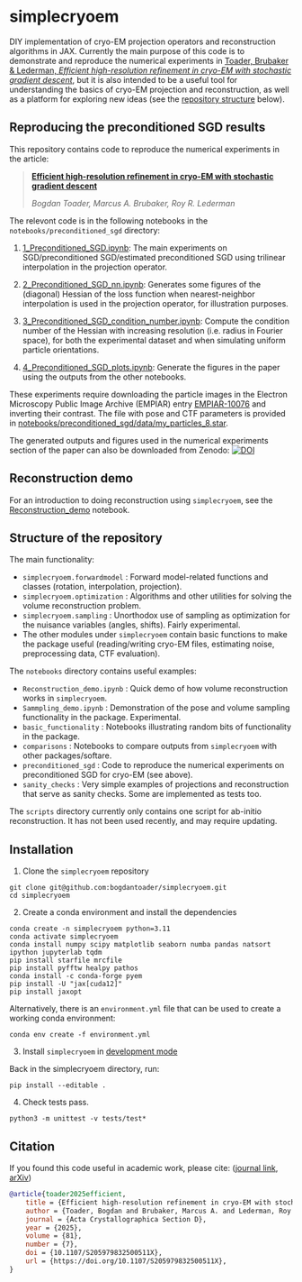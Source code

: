 # simplecryoem

DIY implementation of cryo-EM projection operators and reconstruction algorithms in JAX. Currently the main purpose of this code is to demonstrate and reproduce the numerical experiments in [Toader, Brubaker & Lederman, *Efficient high-resolution refinement in cryo-EM with stochastic gradient descent*](https://doi.org/10.1107/S205979832500511X), but it is also intended to be a useful tool for understanding the basics of cryo-EM projection and reconstruction, as well as a platform for exploring new ideas (see the [repository structure](#structure-of-the-repository) below).


## Reproducing the preconditioned SGD results 

This repository contains code to reproduce the numerical experiments in the article:

> [**Efficient high-resolution refinement in cryo-EM with stochastic gradient descent**](https://arxiv.org/abs/2311.16100)
>
> *Bogdan Toader, Marcus A. Brubaker, Roy R. Lederman*

The relevont code is in the following notebooks in the `notebooks/preconditioned_sgd` directory:

1. [1_Preconditioned_SGD.ipynb](notebooks/preconditioned_sgd/1_Preconditioned_SGD.ipynb): The main experiments on SGD/preconditioned SGD/estimated preconditioned SGD using trilinear interpolation in the projection operator. 

2. [2_Preconditioned_SGD_nn.ipynb](notebooks/preconditioned_sgd/2_Preconditioned_SGD_nn.ipynb): Generates some figures of the (diagonal) Hessian of the loss function when nearest-neighbor interpolation is used in the projection operator, for illustration purposes.

3. [3_Preconditioned_SGD_condition_number.ipynb](notebooks/preconditioned_sgd/3_Preconditioned_SGD_condition_number.ipynb): Compute the condition number of the Hessian with increasing resolution (i.e. radius in Fourier space), for both the experimental dataset and when simulating uniform particle orientations. 

4. [4_Preconditioned_SGD_plots.ipynb](notebooks/preconditioned_sgd/4_Preconditioned_SGD_plots.ipynb): Generate the figures in the paper using the outputs from the other notebooks.

These experiments require downloading the particle images in the Electron Microscopy Public Image Archive (EMPIAR) entry [EMPIAR-10076](https://www.ebi.ac.uk/empiar/EMPIAR-10076/) and inverting their contrast. The file with pose and CTF parameters is provided in [notebooks/preconditioned_sgd/data/my_particles_8.star](notebooks/preconditioned_sgd/data/my_particles_8.star).

The generated outputs and figures used in the numerical experiments section of the paper can also be downloaded from Zenodo: [![DOI](https://zenodo.org/badge/DOI/10.5281/zenodo.14017756.svg)](https://doi.org/10.5281/zenodo.14017756)


## Reconstruction demo

For an introduction to doing reconstruction using `simplecryoem`, see the [Reconstruction_demo](notebooks/Reconstruction_demo.ipynb) notebook.


## Structure of the repository

The main functionality:

* `simplecryoem.forwardmodel` : Forward model-related functions and classes (rotation, interpolation, projection).
* `simplecryoem.optimization` : Algorithms and other utilities for solving the volume reconstruction problem.
* `simplecryoem.sampling` : Unorthodox use of sampling as optimization for the nuisance variables (angles, shifts). Fairly experimental.
* The other modules under `simplecryoem` contain basic functions to make the package useful (reading/writing cryo-EM files, estimating noise, preprocessing data, CTF evaluation).

The `notebooks` directory contains useful examples:

* `Reconstruction_demo.ipynb` : Quick demo of how volume reconstruction works in `simplecryoem`. 
* `Sammpling_demo.ipynb` : Demonstration of the pose and volume sampling functionality in the package. Experimental.
* `basic_functionality` :  Notebooks illustrating random bits of functionality in the package.
* `comparisons` : Notebooks to compare outputs from `simplecryoem` with other packages/softare.
* `preconditioned_sgd` : Code to reproduce the numerical experiments on preconditioned SGD for cryo-EM (see above).
* `sanity_checks` : Very simple examples of projections and reconstruction that serve as sanity checks. Some are implemented as tests too.

The `scripts` directory currently only contains one script for ab-initio reconstruction. It has not been used recently, and may require updating.


## Installation

1. Clone the `simplecryoem` repository

```
git clone git@github.com:bogdantoader/simplecryoem.git
cd simplecryoem
```

2. Create a conda environment and install the dependencies

```
conda create -n simplecryoem python=3.11
conda activate simplecryoem 
conda install numpy scipy matplotlib seaborn numba pandas natsort ipython jupyterlab tqdm
pip install starfile mrcfile
pip install pyfftw healpy pathos
conda install -c conda-forge pyem
pip install -U "jax[cuda12]"
pip install jaxopt
```

Alternatively, there is an `environment.yml` file that can be used to create a working conda environment:

```
conda env create -f environment.yml
```

3. Install `simplecryoem` in [development mode](https://setuptools.pypa.io/en/latest/userguide/development_mode.html)

Back in the simplecryoem directory, run:

```
pip install --editable .
```

4.  Check tests pass.

```
python3 -m unittest -v tests/test*
```


## Citation

If you found this code useful in academic work, please cite: ([journal link](https://doi.org/10.1107/S205979832500511X), [arXiv](https://arxiv.org/abs/2311.16100))

```bibtex
@article{toader2025efficient,
    title = {Efficient high-resolution refinement in cryo-EM with stochastic gradient descent},
    author = {Toader, Bogdan and Brubaker, Marcus A. and Lederman, Roy R.},
    journal = {Acta Crystallographica Section D},
    year = {2025},
    volume = {81},
    number = {7},
    doi = {10.1107/S205979832500511X},
    url = {https://doi.org/10.1107/S205979832500511X},
}
```
